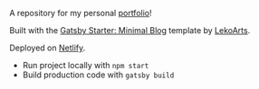 A repository for my personal [portfolio](https://abullard.netlify.com)!

Built with the [Gatsby Starter: Minimal Blog](https://github.com/LekoArts/gatsby-starter-minimal-blog) template by [LekoArts](https://www.lekoarts.de/?utm_source=minimal-blog&utm_medium=Starter).

Deployed on [Netlify](https://www.netlify.com/).

* Run project locally with `npm start`
* Build production code with `gatsby build`